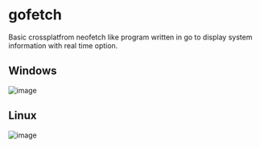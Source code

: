 # gofetch

Basic crossplatfrom neofetch like program written in go to display system information with real time option.

## Windows

![image](https://user-images.githubusercontent.com/23175651/166166509-c421678c-f2ab-43e8-8de4-34548895069d.png)

## Linux

![image](https://user-images.githubusercontent.com/23175651/166166514-d0d79511-3236-47ab-93b8-b37124d61f1f.png)


